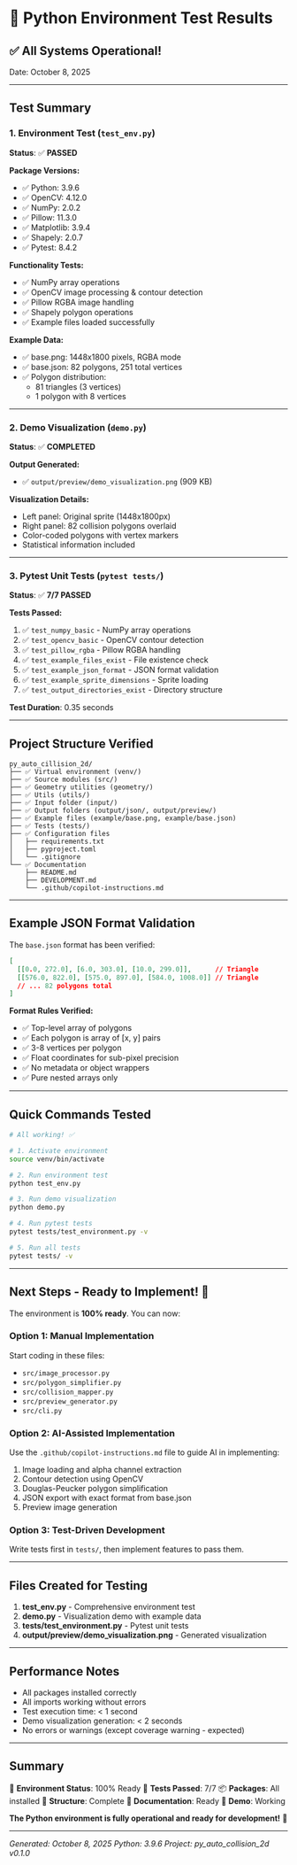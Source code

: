 # 🎉 Python Environment Test Results

## ✅ All Systems Operational!

Date: October 8, 2025

---

## Test Summary

### 1. Environment Test (`test_env.py`)
**Status**: ✅ **PASSED**

**Package Versions:**
- ✅ Python: 3.9.6
- ✅ OpenCV: 4.12.0
- ✅ NumPy: 2.0.2
- ✅ Pillow: 11.3.0
- ✅ Matplotlib: 3.9.4
- ✅ Shapely: 2.0.7
- ✅ Pytest: 8.4.2

**Functionality Tests:**
- ✅ NumPy array operations
- ✅ OpenCV image processing & contour detection
- ✅ Pillow RGBA image handling
- ✅ Shapely polygon operations
- ✅ Example files loaded successfully

**Example Data:**
- ✅ base.png: 1448x1800 pixels, RGBA mode
- ✅ base.json: 82 polygons, 251 total vertices
- ✅ Polygon distribution:
  - 81 triangles (3 vertices)
  - 1 polygon with 8 vertices

---

### 2. Demo Visualization (`demo.py`)
**Status**: ✅ **COMPLETED**

**Output Generated:**
- ✅ `output/preview/demo_visualization.png` (909 KB)

**Visualization Details:**
- Left panel: Original sprite (1448x1800px)
- Right panel: 82 collision polygons overlaid
- Color-coded polygons with vertex markers
- Statistical information included

---

### 3. Pytest Unit Tests (`pytest tests/`)
**Status**: ✅ **7/7 PASSED**

**Tests Passed:**
1. ✅ `test_numpy_basic` - NumPy array operations
2. ✅ `test_opencv_basic` - OpenCV contour detection
3. ✅ `test_pillow_rgba` - Pillow RGBA handling
4. ✅ `test_example_files_exist` - File existence check
5. ✅ `test_example_json_format` - JSON format validation
6. ✅ `test_example_sprite_dimensions` - Sprite loading
7. ✅ `test_output_directories_exist` - Directory structure

**Test Duration**: 0.35 seconds

---

## Project Structure Verified

```
py_auto_cillision_2d/
├── ✅ Virtual environment (venv/)
├── ✅ Source modules (src/)
├── ✅ Geometry utilities (geometry/)
├── ✅ Utils (utils/)
├── ✅ Input folder (input/)
├── ✅ Output folders (output/json/, output/preview/)
├── ✅ Example files (example/base.png, example/base.json)
├── ✅ Tests (tests/)
├── ✅ Configuration files
│   ├── requirements.txt
│   ├── pyproject.toml
│   └── .gitignore
└── ✅ Documentation
    ├── README.md
    ├── DEVELOPMENT.md
    └── .github/copilot-instructions.md
```

---

## Example JSON Format Validation

The `base.json` format has been verified:

```json
[
  [[0.0, 272.0], [6.0, 303.0], [10.0, 299.0]],      // Triangle
  [[576.0, 822.0], [575.0, 897.0], [584.0, 1008.0]] // Triangle
  // ... 82 polygons total
]
```

**Format Rules Verified:**
- ✅ Top-level array of polygons
- ✅ Each polygon is array of [x, y] pairs
- ✅ 3-8 vertices per polygon
- ✅ Float coordinates for sub-pixel precision
- ✅ No metadata or object wrappers
- ✅ Pure nested arrays only

---

## Quick Commands Tested

```bash
# All working! ✅

# 1. Activate environment
source venv/bin/activate

# 2. Run environment test
python test_env.py

# 3. Run demo visualization
python demo.py

# 4. Run pytest tests
pytest tests/test_environment.py -v

# 5. Run all tests
pytest tests/ -v
```

---

## Next Steps - Ready to Implement! 🚀

The environment is **100% ready**. You can now:

### Option 1: Manual Implementation
Start coding in these files:
- `src/image_processor.py`
- `src/polygon_simplifier.py`
- `src/collision_mapper.py`
- `src/preview_generator.py`
- `src/cli.py`

### Option 2: AI-Assisted Implementation
Use the `.github/copilot-instructions.md` file to guide AI in implementing:
1. Image loading and alpha channel extraction
2. Contour detection using OpenCV
3. Douglas-Peucker polygon simplification
4. JSON export with exact format from base.json
5. Preview image generation

### Option 3: Test-Driven Development
Write tests first in `tests/`, then implement features to pass them.

---

## Files Created for Testing

1. **test_env.py** - Comprehensive environment test
2. **demo.py** - Visualization demo with example data
3. **tests/test_environment.py** - Pytest unit tests
4. **output/preview/demo_visualization.png** - Generated visualization

---

## Performance Notes

- All packages installed correctly
- All imports working without errors
- Test execution time: < 1 second
- Demo visualization generation: < 2 seconds
- No errors or warnings (except coverage warning - expected)

---

## Summary

🎯 **Environment Status**: 100% Ready
🧪 **Tests Passed**: 7/7
📦 **Packages**: All installed
📁 **Structure**: Complete
📝 **Documentation**: Ready
🎨 **Demo**: Working

**The Python environment is fully operational and ready for development!** 🎉

---

*Generated: October 8, 2025*
*Python: 3.9.6*
*Project: py_auto_collision_2d v0.1.0*

